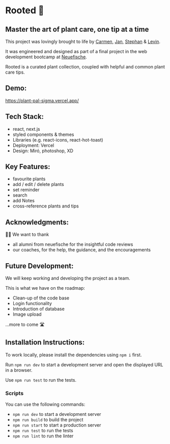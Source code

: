 # Rooted 🌱

## Master the art of plant care, one tip at a time

This project was lovingly brought to life by [Carmen](https://github.com/carmen136), [Jan](https://github.com/jan-riemenschneider), [Stephan](https://github.com/StephMode) & [Levin](https://github.com/levinthiel).

It was engineered and designed as part of a final project in the web development bootcamp at [Neuefische](https://www.neuefische.de/en).

Rooted is a curated plant collection, coupled with helpful and common plant care tips.

## Demo:

https://plant-pal-sigma.vercel.app/

## Tech Stack:

- react, next.js
- styled components  & themes
- Libraries (e.g. react-icons, react-hot-toast)
- Deployment: Vercel
- Design: Miró, photoshop, XD


## Key Features:

- favourite plants
- add / edit / delete plants
- set reminder
- search
- add Notes
- cross-reference plants and tips

## Acknowledgments:

🙏🏻 We want to thank
- all alumni from neuefische for the insightful code reviews
- our coaches, for the help, the guidance, and the encouragements

## Future Development:

We will keep working and developing the project as a team.

This is what we have on the roadmap:
- Clean-up of the code base
- Login functionality
- Introduction of database
- Image upload

...more to come 🛣️


## Installation Instructions:

To work locally, please install the dependencies using `npm i` first.

Run `npm run dev` to start a development server and open the displayed URL in a browser.

Use `npm run test` to run the tests.

### Scripts

You can use the following commands:

- `npm run dev` to start a development server
- `npm run build` to build the project
- `npm run start` to start a production server
- `npm run test` to run the tests
- `npm run lint` to run the linter
